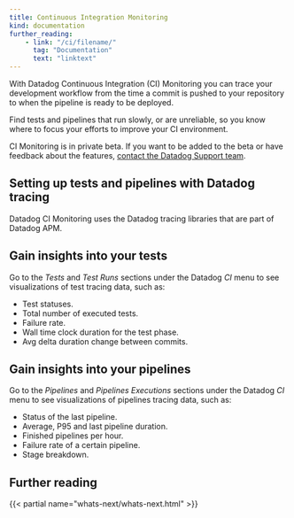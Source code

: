 ```yaml
---
title: Continuous Integration Monitoring
kind: documentation
further_reading:
    - link: "/ci/filename/"
      tag: "Documentation"
      text: "linktext"
---
```


With Datadog Continuous Integration (CI) Monitoring you can trace your development workflow from the time a commit is pushed to your repository to when the pipeline is ready to be deployed.

Find tests and pipelines that run slowly, or are unreliable, so you know where to focus your efforts to improve your CI environment.

<div class="alert alert-info">CI Monitoring is in private beta. If you want to be added to the beta or have feedback about the features, <a href="/help/">contact the Datadog Support team</a>.</div>

## Setting up tests and pipelines with Datadog tracing

Datadog CI Monitoring uses the Datadog tracing libraries that are part of Datadog APM.

## Gain insights into your tests

Go to the *Tests* and *Test Runs* sections under the Datadog *CI* menu to see visualizations of test tracing data, such as:

* Test statuses.
* Total number of executed tests.
* Failure rate.
* Wall time clock duration for the test phase.
* Avg delta duration change between commits.

## Gain insights into your pipelines

Go to the *Pipelines* and *Pipelines Executions* sections under the Datadog *CI* menu to see visualizations of pipelines tracing data, such as:

* Status of the last pipeline.
* Average, P95 and last pipeline duration.
* Finished pipelines per hour.
* Failure rate of a certain pipeline.
* Stage breakdown.


## Further reading

{{< partial name="whats-next/whats-next.html" >}}

